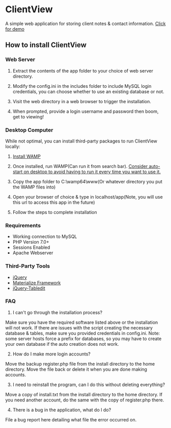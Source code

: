 # ClientView
 A simple web application for storing client notes & contact information. [Click for demo](https://chrish.me)

## How to install ClientView

### Web Server
1. Extract the contents of the app folder to your choice of web server directory.

2. Modify the config.ini in the includes folder to include MySQL login credentials,
you can choose whether to use an existing database or not.

3. Visit the web directory in a web browser to trigger the installation.

4. When prompted, provide a login username and password then boom, get to viewing!


### Desktop Computer
While not optimal, you can install third-party packages to run ClientView locally:

1. [Install WAMP](http://www.wampserver.com/en/)

2. Once installed, run WAMP(Can run it from search bar). [Consider auto-start on desktop to avoid having to run it every time you want to use it.](https://stackoverflow.com/questions/13761340/have-wamp-start-automatically-upon-windows-start-up-without-logging-on-or-any-u)
3. Copy the app folder to C:\wamp64\www(Or whatever directory you put the WAMP files into)

4. Open your browser of choice & type in localhost/app(Note, you will use this url to access this app in the future)

5. Follow the steps to complete installation

### Requirements

* Working connection to MySQL
* PHP Version 7.0+
* Sessions Enabled
* Apache Webserver

### Third-Party Tools

* [jQuery](https://jquery.com/)
* [Materialize Framework](https://materializecss.com/)
* [jQuery-Tabledit](https://markcell.github.io/jquery-tabledit/)

### FAQ

1. I can't go through the installation process?

Make sure you have the required software listed above or the installation will
not work. If there are issues with the script creating the necessary database &
tables, make sure you provided credentials in config.ini. Note: some server hosts
force a prefix for databases, so you may have to create your own database if the auto
creation does not work.

2. How do I make more login accounts?

Move the backup register.php file from the install directory to the home directory.
Move the file back or delete it when you are done making accounts.

3. I need to reinstall the program, can I do this without deleting everything?

Move a copy of install.txt from the install directory to the home directory. If you
need another account, do the same with the copy of register.php there.

4. There is a bug in the application, what do I do?

File a bug report here detailing what file the error occurred on.
